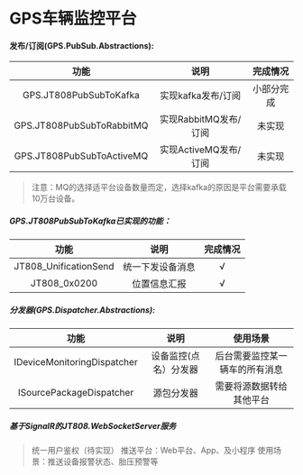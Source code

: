 # GPS车辆监控平台



#### 发布/订阅(GPS.PubSub.Abstractions):
| 功能 | 说明 | 完成情况 |
|:-------:|:-------:|:-------:|
| GPS.JT808PubSubToKafka | 实现kafka发布/订阅 | 小部分完成 |
| GPS.JT808PubSubToRabbitMQ | 实现RabbitMQ发布/订阅 | 未实现 |
| GPS.JT808PubSubToActiveMQ | 实现ActiveMQ发布/订阅 | 未实现 |

> 注意：MQ的选择适平台设备数量而定，选择kafka的原因是平台需要承载10万台设备。

##### GPS.JT808PubSubToKafka已实现的功能：
| 功能 | 说明 | 完成情况 |
|:-------:|:-------:|:-------:|
| JT808_UnificationSend | 统一下发设备消息 | √ |
| JT808_0x0200 | 位置信息汇报 | √ |

##### 分发器(GPS.Dispatcher.Abstractions):
| 功能 | 说明 | 使用场景 |
|:-------:|:-------:|:-------:|
| IDeviceMonitoringDispatcher | 设备监控(点名）分发器 | 后台需要监控某一辆车的所有消息 |
| ISourcePackageDispatcher | 源包分发器 | 需要将源数据转给其他平台 |

##### 基于SignalR的JT808.WebSocketServer服务
> 统一用户鉴权（待实现）
推送平台：Web平台、App、及小程序
使用场景：推送设备报警状态、胎压预警等


